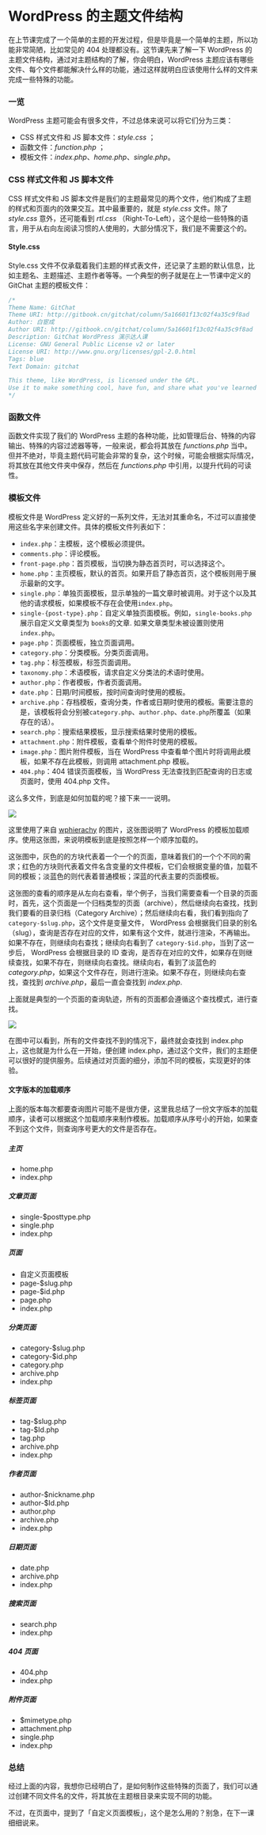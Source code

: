 # WordPress 的主题文件结构

在上节课完成了一个简单的主题的开发过程，但是毕竟是一个简单的主题，所以功能非常简陋，比如常见的 404 处理都没有。这节课先来了解一下 WordPress 的主题文件结构，通过对主题结构的了解，你会明白，WordPress 主题应该有哪些文件、每个文件都能解决什么样的功能，通过这样就明白应该使用什么样的文件来完成一些特殊的功能。

### 一览

WordPress 主题可能会有很多文件，不过总体来说可以将它们分为三类：

- CSS 样式文件和 JS 脚本文件：*style.css* ；
- 函数文件：*function.php* ；
- 模板文件：*index.php*、*home.php*、*single.php*。

### CSS 样式文件和 JS 脚本文件

CSS 样式文件和 JS 脚本文件是我们的主题最常见的两个文件，他们构成了主题的样式和页面内的效果交互。其中最重要的，就是 *style.css* 文件。除了 *style.css* 意外，还可能看到 *rtl.css*  （Right-To-Left），这个是给一些特殊的语言，用于从右向左阅读习惯的人使用的，大部分情况下，我们是不需要这个的。

#### Style.css 

Style.css 文件不仅承载着我们主题的样式表文件，还记录了主题的默认信息，比如主题名、主题描述、主题作者等等。一个典型的例子就是在上一节课中定义的 GitChat 主题的模板文件：

```css
/*
Theme Name: GitChat
Theme URI: http://gitbook.cn/gitchat/column/5a16601f13c02f4a35c9f8ad
Author: 白宦成
Author URI: http://gitbook.cn/gitchat/column/5a16601f13c02f4a35c9f8ad
Description: GitChat WordPress 演示达人课
License: GNU General Public License v2 or later
License URI: http://www.gnu.org/licenses/gpl-2.0.html
Tags: blue
Text Domain: gitchat

This theme, like WordPress, is licensed under the GPL.
Use it to make something cool, have fun, and share what you've learned with others.
*/
```

### 函数文件

函数文件实现了我们的 WordPress 主题的各种功能，比如管理后台、特殊的内容输出、特殊的内容过滤器等等，一般来说，都会将其放在 *functions.php* 当中。但并不绝对，毕竟主题代码可能会非常的复杂，这个时候，可能会根据实际情况，将其放在其他文件夹中保存，然后在 *functions.php* 中引用，以提升代码的可读性。

### 模板文件

模板文件是 WordPress 定义好的一系列文件，无法对其重命名，不过可以直接使用这些名字来创建文件。具体的模板文件列表如下：

- `index.php`：主模板，这个模板必须提供。
- `comments.php`：评论模板。
- `front-page.php`：首页模板，当切换为静态首页时，可以选择这个。
- `home.php`：主页模板，默认的首页。如果开启了静态首页，这个模板则用于展示最新的文字。
- `single.php`：单独页面模板，显示单独的一篇文章时被调用。对于这个以及其他的请求模板，如果模板不存在会使用`index.php`。
- `single-{post-type}.php`：自定义单独页面模板。例如，`single-books.php` 展示自定义文章类型为 `books`的文章. 如果文章类型未被设置则使用`index.php`。
- `page.php`：页面模板，独立页面调用。
- `category.php`：分类模板。分类页面调用。
- `tag.php`：标签模板，标签页面调用。
- `taxonomy.php`：术语模板，请求自定义分类法的术语时使用。
- `author.php`：作者模板，作者页面调用。
- `date.php`：日期/时间模板，按时间查询时使用的模板。
- `archive.php`：存档模板，查询分类，作者或日期时使用的模板。需要注意的是，该模板将会分别被`category.php`、`author.php`、`date.php`所覆盖（如果存在的话）。
- `search.php`：搜索结果模板，显示搜索结果时使用的模板。
- `attachment.php`：附件模板，查看单个附件时使用的模板。
- `image.php`：图片附件模板，当在 WordPress 中查看单个图片时将调用此模板，如果不存在此模板，则调用 attachment.php 模板。
- `404.php`：404 错误页面模板，当 WordPress 无法查找到匹配查询的日志或页面时，使用 404.php 文件。

这么多文件，到底是如何加载的呢？接下来一一说明。

![](https://postimg.aliavv.com/mbp/cyodq.jpg)

这里使用了来自 [wphierachy](https://wphierarchy.com/) 的图片，这张图说明了 WordPress 的模板加载顺序。使用这张图，来说明模板到底是按照怎样一个顺序加载的。

这张图中，灰色的的方块代表着一个一个的页面，意味着我们的一个个不同的需求；红色的方块则代表着文件名含变量的文件模板，它们会根据变量的值，加载不同的模板；淡蓝色的则代表着普通模板；深蓝的代表主要的页面模板。

这张图的查看的顺序是从左向右查看，举个例子，当我们需要查看一个目录的页面时，首先，这个页面是一个归档类型的页面（archive），然后继续向右查找，找到我们要看的目录归档（Category Archive）；然后继续向右看，我们看到指向了`category-$slug.php`，这个文件是变量文件， WordPress 会根据我们目录的别名（slug），查询是否存在对应的文件，如果有这个文件，就进行渲染，不再输出。如果不存在，则继续向右查找；继续向右看到了 `category-$id.php`，当到了这一步后， WordPress 会根据目录的 ID 查询，是否存在对应的文件，如果存在则继续查找，如果不存在，则继续向右查找。继续向右，看到了淡蓝色的 *category.php*，如果这个文件存在，则进行渲染。如果不存在，则继续向右查找，查找到 *archive.php*，最后一直会查找到 *index.php*. 

上面就是典型的一个页面的查询轨迹，所有的页面都会遵循这个查找模式，进行查找。

![](https://postimg.aliavv.com/mbp/in2tn.jpg)

在图中可以看到，所有的文件查找不到的情况下，最终就会查找到 index.php 上，这也就是为什么在一开始，便创建 index.php，通过这个文件，我们的主题便可以很好的提供服务。后续通过对页面的细分，添加不同的模板，实现更好的体验。

#### 文字版本的加载顺序

上面的版本每次都要查询图片可能不是很方便，这里我总结了一份文字版本的加载顺序，读者可以根据这个加载顺序来制作模板。加载顺序从序号小的开始，如果查不到这个文件，则查询序号更大的文件是否存在。

##### 主页

- home.php
- index.php

##### 文章页面

- single-$posttype.php
- single.php
- index.php

##### 页面

- 自定义页面模板
- page-$slug.php
- page-$id.php
- page.php
- index.php

##### 分类页面

- category-$slug.php
- category-$id.php
- category.php
- archive.php
- index.php

##### 标签页面

- tag-$slug.php
- tag-$Id.php
- tag.php
- archive.php
- index.php

##### 作者页面

- author-$nickname.php
- author-$Id.php
- author.php
- archive.php
- index.php

##### 日期页面

- date.php
- archive.php
- index.php

##### 搜索页面

- search.php
- index.php

##### 404 页面

- 404.php
- index.php

##### 附件页面

- $mimetype.php
- attachment.php
- single.php
- index.php

### 总结

经过上面的内容，我想你已经明白了，是如何制作这些特殊的页面了，我们可以通过创建不同文件名的文件，将其放在主题根目录来实现不同的功能。

不过，在页面中，提到了「自定义页面模板」，这个是怎么用的？别急，在下一课细细说来。
